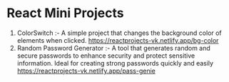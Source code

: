 # React Mini Projects

1. ColorSwitch :- A simple project that changes the background color of elements when clicked. https://reactprojects-vk.netlify.app/bg-color
2. Random Password Generator :- A tool that generates random and secure passwords to enhance security and protect sensitive information. Ideal for creating strong passwords quickly and easily https://reactprojects-vk.netlify.app/pass-genie
    
